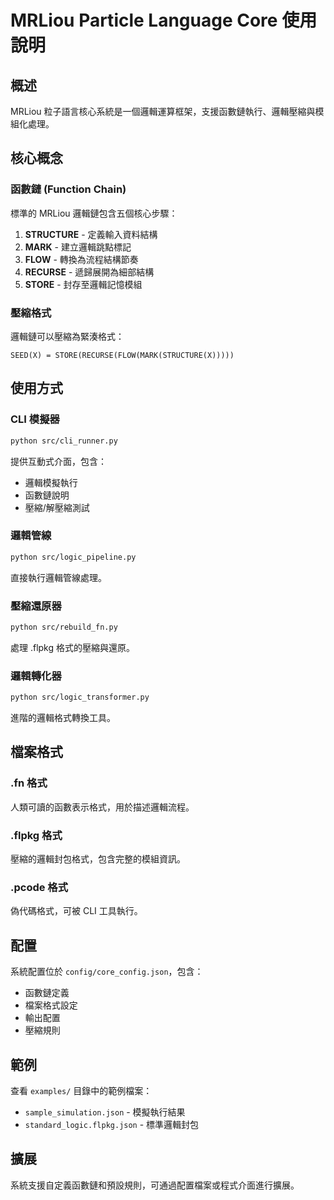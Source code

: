 # MRLiou Particle Language Core 使用說明

## 概述

MRLiou 粒子語言核心系統是一個邏輯運算框架，支援函數鏈執行、邏輯壓縮與模組化處理。

## 核心概念

### 函數鏈 (Function Chain)

標準的 MRLiou 邏輯鏈包含五個核心步驟：

1. **STRUCTURE** - 定義輸入資料結構
2. **MARK** - 建立邏輯跳點標記
3. **FLOW** - 轉換為流程結構節奏
4. **RECURSE** - 遞歸展開為細部結構
5. **STORE** - 封存至邏輯記憶模組

### 壓縮格式

邏輯鏈可以壓縮為緊湊格式：
```
SEED(X) = STORE(RECURSE(FLOW(MARK(STRUCTURE(X)))))
```

## 使用方式

### CLI 模擬器

```bash
python src/cli_runner.py
```

提供互動式介面，包含：
- 邏輯模擬執行
- 函數鏈說明
- 壓縮/解壓縮測試

### 邏輯管線

```bash
python src/logic_pipeline.py
```

直接執行邏輯管線處理。

### 壓縮還原器

```bash
python src/rebuild_fn.py
```

處理 .flpkg 格式的壓縮與還原。

### 邏輯轉化器

```bash
python src/logic_transformer.py
```

進階的邏輯格式轉換工具。

## 檔案格式

### .fn 格式
人類可讀的函數表示格式，用於描述邏輯流程。

### .flpkg 格式
壓縮的邏輯封包格式，包含完整的模組資訊。

### .pcode 格式
偽代碼格式，可被 CLI 工具執行。

## 配置

系統配置位於 `config/core_config.json`，包含：
- 函數鏈定義
- 檔案格式設定
- 輸出配置
- 壓縮規則

## 範例

查看 `examples/` 目錄中的範例檔案：
- `sample_simulation.json` - 模擬執行結果
- `standard_logic.flpkg.json` - 標準邏輯封包

## 擴展

系統支援自定義函數鏈和預設規則，可通過配置檔案或程式介面進行擴展。